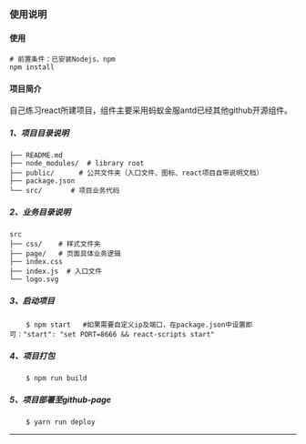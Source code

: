 ### 使用说明

#### 使用
    # 前置条件：已安装Nodejs、npm
	npm install

#### 项目简介

自己练习react所建项目，组件主要采用蚂蚁金服antd已经其他github开源组件。

##### 1、项目目录说明

	├── README.md  
	├── node_modules/  # library root
	├── public/      # 公共文件夹（入口文件、图标、react项目自带说明文档）
	├── package.json
	└── src/       # 项目业务代码

##### 2、业务目录说明

    src
	├── css/    # 样式文件夹
	├── page/   # 页面具体业务逻辑
	├── index.css  
	├── index.js  # 入口文件 
	└── logo.svg 

##### 3、启动项目

        $ npm start   #如果需要自定义ip及端口，在package.json中设置即可："start": "set PORT=8666 && react-scripts start"


##### 4、项目打包
        $ npm run build
        
##### 5、项目部署至github-page
        $ yarn run deploy

-------------------


